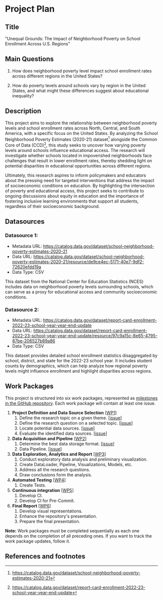 # Project Plan

## Title

"Unequal Grounds: The Impact of Neighborhood Poverty on School Enrollment Across U.S. Regions"

## Main Questions

1. How does neighborhood poverty level impact school enrollment rates across different regions in the United States?

2. How do poverty levels around schools vary by region in the United States, and what might these differences suggest
   about educational inequality?

## Description


This project aims to explore the relationship between neighborhood poverty levels and school enrollment rates across North, Central, 
and South America, with a specific focus on the United States. By analyzing the School Neighborhood Poverty Estimates (2020-21) dataset[^r1] 
alongside the Common Core of Data (CCD)[^r2], this study seeks to uncover how varying poverty levels around schools influence educational access.
The research will investigate whether schools located in impoverished neighborhoods face challenges that result in lower enrollment rates, 
thereby shedding light on potential disparities in educational opportunities across different regions.

Ultimately, this research aspires to inform policymakers and educators about the pressing need for targeted interventions that address the 
impact of socioeconomic conditions on education. By highlighting the intersection of poverty and educational access, this project seeks to 
contribute to ongoing discussions about equity in education and the importance of fostering inclusive learning environments that support 
all students, regardless of their socioeconomic background​.

## Datasources


### Datasource 1:
* Metadata URL: https://catalog.data.gov/dataset/school-neighborhood-poverty-estimates-2020-21
* Data URL: https://catalog.data.gov/dataset/school-neighborhood-poverty-estimates-2020-21/resource/de9ce4ec-5171-40e7-9df2-72620efdd19a
* Data Type: CSV

This dataset from the National Center for Education Statistics (NCES) includes data on neighborhood poverty levels surrounding schools, which can serve as a proxy for educational access and community socioeconomic conditions.

### Datasource 2:
* Metadata URL: https://catalog.data.gov/dataset/report-card-enrollment-2022-23-school-year-year-end-update
* Data URL: https://catalog.data.gov/dataset/report-card-enrollment-2022-23-school-year-year-end-update/resource/97c9a15c-8e65-4795-87be-206527b89a86
* Data Type: CSV
  
This dataset provides detailed school enrollment statistics disaggregated by school, district, and state for the 2022-23 school year. It includes student counts by demographics, which can help analyze how regional poverty levels might influence enrollment and highlight disparities across regions.

## Work Packages
This project is structured into six work packages, represented as [milestones in the GitHub repository](https://github.com/maazk9119/Data-Engineering-Pipeline/milestones).
Each work package will contain at least one issue.

1. **Project Definition and Data Source Selection** [[WP1](https://github.com/maazk9119/Data-Engineering-Pipeline/milestone/1)]
    1. Define the research topic on a given theme. [[issue](https://github.com/maazk9119/Data-Engineering-Pipeline/issues/1)] 
    2. Define the research question on a selected topic. [[issue](https://github.com/maazk9119/Data-Engineering-Pipeline/issues/2)]
    3. Locate potential data sources. [[issue](https://github.com/maazk9119/Data-Engineering-Pipeline/issues/6)]
    4. Evaluate the identified data sources. [[issue](https://github.com/maazk9119/Data-Engineering-Pipeline/issues/7)]
2. **Data Acquisition and Pipeline** [[WP2](https://github.com/maazk9119/Data-Engineering-Pipeline/milestone/2)]
    1. Determine the best data storage format. [[issue](https://github.com/maazk9119/Data-Engineering-Pipeline/issues/8)]
    3. Data Pipeline. [[issue](https://github.com/maazk9119/Data-Engineering-Pipeline/issues/9)]
3. **Data Exploration, Analytics and Report** [[WP3](https://github.com/maazk9119/Data-Engineering-Pipeline/milestone/3)]
    1. Conduct exploratory data analysis and preliminary visualization.
    2. Create DataLoader, Pipeline, Visualizations, Models, etc.
    3. Address all the research questions.
    4. Draw conclusions form the analysis. 
4. **Automated Testing** [[WP4](https://github.com/maazk9119/Data-Engineering-Pipeline/milestone/4)]
    1. Create Tests.
5. **Continuous integration** [[WP5](https://github.com/maazk9119/Data-Engineering-Pipeline/milestone/5)]
    1. Develop CI.
    2. Develop CI for Pre-Commit.
6. **Final Report** [[WP6](https://github.com/maazk9119/Data-Engineering-Pipeline/milestone/6)]
    1. Develop visual representations. 
    2. Enhance the repository's presentation. 
    3. Prepare the final presentation.
  
**Note:** Work packages must be completed sequentially as each one depends on the completion of all preceding ones. If you want to track the work package updates, follow it. 




## References and footnotes
[^r1]: https://catalog.data.gov/dataset/school-neighborhood-poverty-estimates-2020-21
[^r2]: https://catalog.data.gov/dataset/report-card-enrollment-2022-23-school-year-year-end-update
